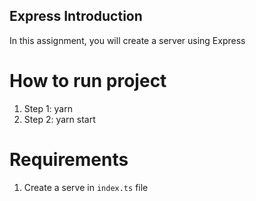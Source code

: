 ## Express Introduction

In this assignment, you will create a server using Express

# How to run project

1. Step 1: yarn
2. Step 2: yarn start

# Requirements

1. Create a serve in `index.ts` file
